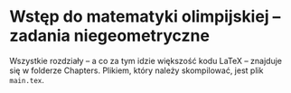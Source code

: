 # Wstęp do matematyki olimpijskiej – zadania niegeometryczne

Wszystkie rozdziały – a co za tym idzie większość kodu LaTeX – znajduje się w folderze Chapters. Plikiem, który należy skompilować, jest plik `main.tex`.
